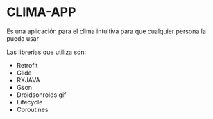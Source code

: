 # CLIMA-APP 
Es una aplicación para el clima intuitiva para que cualquier persona la pueda usar

Las librerias que utiliza son:

- Retrofit 
- Glide
- RXJAVA
- Gson
- Droidsonroids gif
- Lifecycle
- Coroutines
